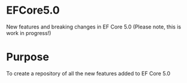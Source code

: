 # EFCore5.0
New features and breaking changes in EF Core 5.0 (Please note, this is work in progress!)
# Purpose
To create a repository of all the new features added to EF Core 5.0
